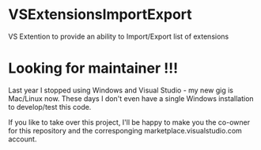 # VSExtensionsImportExport
VS Extention to provide an ability to Import/Export list of extensions

# Looking for maintainer !!!

Last year I stopped using Windows and Visual Studio - my new gig is Mac/Linux now.
These days I don't even have a single Windows installation to develop/test this code.

If you like to take over this project, I'll be happy to make you the co-owner for this repository and the corresponging marketplace.visualstudio.com account.

